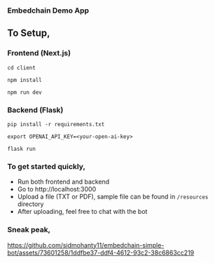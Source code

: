 ### Embedchain Demo App

## To Setup,

### Frontend (Next.js)

```
cd client

npm install

npm run dev
```

### Backend (Flask)

```
pip install -r requirements.txt

export OPENAI_API_KEY=<your-open-ai-key>

flask run
```

### To get started quickly,

- Run both frontend and backend
- Go to http://localhost:3000
- Upload a file (TXT or PDF), sample file can be found in `/resources` directory
- After uploading, feel free to chat with the bot

### Sneak peak,

https://github.com/sidmohanty11/embedchain-simple-bot/assets/73601258/1ddfbe37-ddf4-4612-93c2-38c6863cc219




